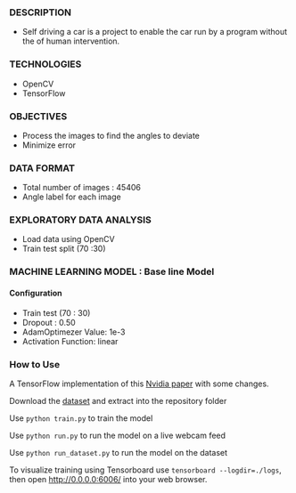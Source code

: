 ### DESCRIPTION

- Self driving a car is a project to enable the car run by a program without the of human intervention. 

### TECHNOLOGIES 

 - OpenCV
 - TensorFlow
 
### OBJECTIVES
 
 - Process the images to find the angles to deviate
 - Minimize error
 
### DATA FORMAT
 
 - Total number of images : 45406
 - Angle label for each image
 
### EXPLORATORY DATA ANALYSIS
 
  - Load data using OpenCV
  - Train test split (70 :30)
  
### MACHINE LEARNING MODEL : Base line Model
  
#### Configuration
   - Train test (70 : 30)
   - Dropout : 0.50
   - AdamOptimezer Value: 1e-3
   - Activation Function: linear
   
### How to Use

A TensorFlow implementation of this [Nvidia paper](https://arxiv.org/pdf/1604.07316.pdf) with some changes.

Download the [dataset](https://drive.google.com/file/d/0B-KJCaaF7elleG1RbzVPZWV4Tlk/view?usp=sharing) and extract into the repository folder

Use `python train.py` to train the model

Use `python run.py` to run the model on a live webcam feed

Use `python run_dataset.py` to run the model on the dataset

To visualize training using Tensorboard use `tensorboard --logdir=./logs`, then open http://0.0.0.0:6006/ into your web browser.

